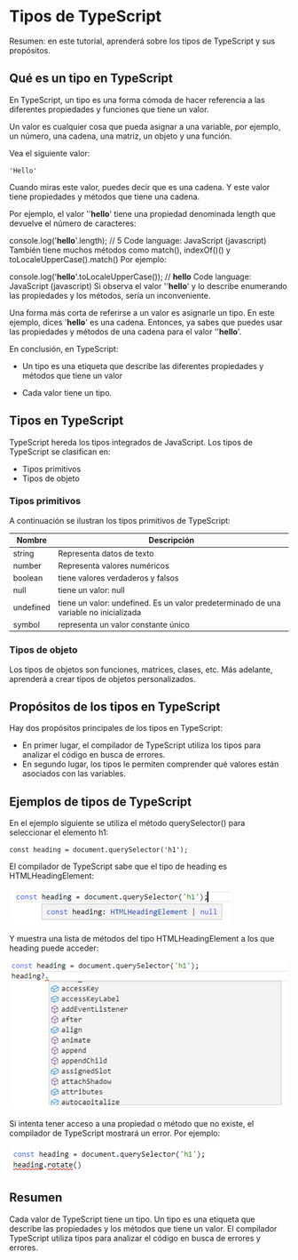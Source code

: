 # Tipos de TypeScript

Resumen: en este tutorial, aprenderá sobre los tipos de TypeScript y sus propósitos.

## Qué es un tipo en TypeScript

En TypeScript, un tipo es una forma cómoda de hacer referencia a las diferentes propiedades y funciones que tiene un valor.

Un valor es cualquier cosa que pueda asignar a una variable, por ejemplo, un número, una cadena, una matriz, un objeto y una función.

Vea el siguiente valor:

    'Hello'

Cuando miras este valor, puedes decir que es una cadena. Y este valor tiene propiedades y métodos que tiene una cadena.

Por ejemplo, el valor ''**hello**' tiene una propiedad denominada length que devuelve el número de caracteres:

console.log('**hello**'.length); // 5
Code language: JavaScript (javascript)
También tiene muchos métodos como match(), indexOf()() y toLocaleUpperCase().match() Por ejemplo:

console.log('**hello**'.toLocaleUpperCase()); // **hello**
Code language: JavaScript (javascript)
Si observa el valor ''**hello**' y lo describe enumerando las propiedades y los métodos, sería un inconveniente.

Una forma más corta de referirse a un valor es asignarle un tipo. En este ejemplo, dices '**hello**' es una cadena. Entonces, ya sabes que puedes usar las propiedades y métodos de una cadena para el valor ''**hello**'.

En conclusión, en TypeScript:

- Un tipo es una etiqueta que describe las diferentes propiedades y métodos que tiene un valor

- Cada valor tiene un tipo.

## Tipos en TypeScript

TypeScript hereda los tipos integrados de JavaScript. Los tipos de TypeScript se clasifican en:

- Tipos primitivos
- Tipos de objeto

### Tipos primitivos

A continuación se ilustran los tipos primitivos de TypeScript:

| Nombre    | Descripción                                                                           |
| --------- | ------------------------------------------------------------------------------------- |
| string    | Representa datos de texto                                                             |
| number    | Representa valores numéricos                                                          |
| boolean   | tiene valores verdaderos y falsos                                                     |
| null      | tiene un valor: null                                                                  |
| undefined | tiene un valor: undefined. Es un valor predeterminado de una variable no inicializada |
| symbol    | representa un valor constante único                                                   |

### Tipos de objeto

Los tipos de objetos son funciones, matrices, clases, etc. Más adelante, aprenderá a crear tipos de objetos personalizados.

## Propósitos de los tipos en TypeScript

Hay dos propósitos principales de los tipos en TypeScript:

- En primer lugar, el compilador de TypeScript utiliza los tipos para analizar el código en busca de errores.
- En segundo lugar, los tipos le permiten comprender qué valores están asociados con las variables.

## Ejemplos de tipos de TypeScript

En el ejemplo siguiente se utiliza el método querySelector() para seleccionar el elemento h1:

    const heading = document.querySelector('h1');

El compilador de TypeScript sabe que el tipo de heading es HTMLHeadingElement:

![](./img/TypeScript-types-example-1.png)

Y muestra una lista de métodos del tipo HTMLHeadingElement a los que heading puede acceder:

![](./img/TypeScript-types-properties-and-methods.png)

Si intenta tener acceso a una propiedad o método que no existe, el compilador de TypeScript mostrará un error. Por ejemplo:

![](./img/TypeScript-types-error.png)

## Resumen

Cada valor de TypeScript tiene un tipo.
Un tipo es una etiqueta que describe las propiedades y los métodos que tiene un valor.
El compilador TypeScript utiliza tipos para analizar el código en busca de errores y errores.
